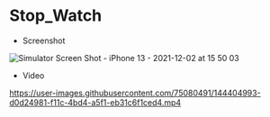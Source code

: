 # Stop_Watch


- Screenshot

![Simulator Screen Shot - iPhone 13 - 2021-12-02 at 15 50 03](https://user-images.githubusercontent.com/75080491/144404915-853f4e58-ffd0-4a47-96ed-f7c2d991517b.png)


- Video

https://user-images.githubusercontent.com/75080491/144404993-d0d24981-f11c-4bd4-a5f1-eb31c6f1ced4.mp4

